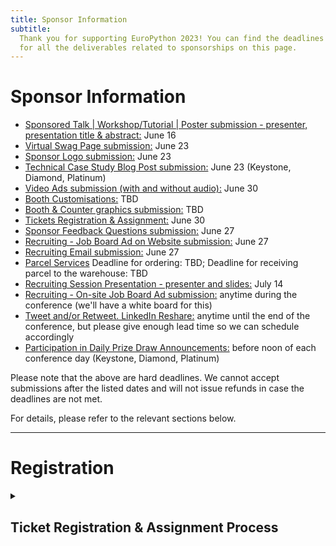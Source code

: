 ```yaml
---
title: Sponsor Information
subtitle:
  Thank you for supporting EuroPython 2023! You can find the deadlines and specs
  for all the deliverables related to sponsorships on this page.
---
```


<!-- # Deadlines -->
# Sponsor Information

- [Sponsored Talk | Workshop/Tutorial | Poster submission - presenter, presentation title & abstract:](#sponsored-content)
  June 16
- [Virtual Swag Page submission:](#virtual-swag-page) June 23
- [Sponsor Logo submission:](#sponsor-logo) June 23
- [Technical Case Study Blog Post submission:](#sponsor-blog-post) June 23
  (Keystone, Diamond, Platinum)
- [Video Ads submission (with and without audio):](#video-ads) June 30
- [Booth Customisations:](#booth-customisations) TBD
- [Booth & Counter graphics submission:](#booth-images) TBD
- [Tickets Registration & Assignment:](#registration) June 30
- [Sponsor Feedback Questions submission:](#sponsor-feedback-questions) June 27
- [Recruiting - Job Board Ad on Website submission:](#job-board-on-website) June
  27
- [Recruiting Email submission:](#recruiting-email) June 27
- [Parcel Services](#parcel) Deadline for ordering: TBD; Deadline for
  receiving parcel to the warehouse: TBD
- [Recruiting Session Presentation - presenter and slides:](#recruiting-session)
  July 14
- [Recruiting - On-site Job Board Ad submission:](#on-site-job-board) anytime
  during the conference (we'll have a white board for this)
- [Tweet and/or Retweet. LinkedIn Reshare:](#sponsor-tweet) anytime until the
  end of the conference, but please give enough lead time so we can schedule
  accordingly
- [Participation in Daily Prize Draw Announcements:](#prize-draw) before noon of
  each conference day (Keystone, Diamond, Platinum)

Please note that the above are hard deadlines. We cannot accept submissions
after the listed dates and will not issue refunds in case the deadlines are not
met.

For details, please refer to the relevant sections below.

---

# Registration

<details>
  <summary><h2>Ticket Registration & Assignment Process</h2></summary>

- **Purchase all the complimentary / discounted tickets in bulk** by using the
  voucher links sent to you. They will be sent out to the sponsor
  representative. Please follow the direct email instructions and purchase all
  of the tickets you are entitled to.

- **Assign the tickets** to every team member that you have chosen to attend the
  conference. You can assign them by changing your order details after you make
  the order. Click the order URL in your order confirmation email from
  [support@pretix.eu](mailto:support@pretix.eu) with the **Subject: Your
  order**: **_XXXX_** and amend accordingly.

**_Deadline_** for registering and assigning the tickets: **_June 30_**

</details>

<!-- ---

# Exhibition

<details>
  <summary><h2>Exhibition Schedule</h2></summary>

**Exhibit Days**: during the three main conference days: **Wednesday to Friday,
13-15 July 2022**.

**Exhibit Hours**: 9:00 - 18:00 on Wednesday & Thursday; 9:00 - 17:00 on Friday.

All booths should be staffed at least during the official breaks. It is highly
recommended that they will be staffed throughout the opening hours, especially
the more prominent ones, such as Keystone and Diamond.

</details>

<details>
  <summary><h2>Exhibit Booths</h2></summary>
  Sponsors of Silver and above will all be assigned a booth, ranging from 6-56 sqm depending on the package.

** Please refer to the
[EuroPython 2022 - Exhibit Booths.pdf](https://drive.google.com/file/d/1k2m9t445G4tpMON1VlGIg-SSgYTsQy5m/view?usp=sharing)
for mockups and what is included in your booth, as part of your sponsorship
package. **

</details>

<details>
  <summary><h2>Booth Build and Teardown</h2></summary>

- Build Time: Tuesday 8:00-16:00; sponsors can enter between 16:00-18:00
- Teardown Time: Friday 17:00; nobody allowed after the teardown starts.

</details>

<details>
  <summary><h2>Booth Builder Contact</h2></summary>
  We have contracted [OBExpo](http://www.obexpo.ie/) to set up and manage the booths. You can reach out to Tony O'Brien with your booth related questions: [tony@obexpo.ie](mailto:tony@obexpo.ie)

</details>

<details>
  <summary><h2 id="booth-images">Booth & Counter Graphic</h2></summary>

**Booth graphic**: All booths include a Wall Banner Graphic that covers the
entire back wall of your booth. **It is highly recommended that you submit a
company specific custom graphic for your booth. The pricing is already included
in your package.**

**You can upgrade to a single Stretched Graphic design. See
[Booth Customisation](#booth-customisations) for details.**

_Note: these wall banners with your graphic can be taken down afterwards for
future reuse._

**Counter graphic**: All booths include at least one counter. Depending on the
booth level, the amount and size can range. **It is highly recommended that you
submit a company specific custom graphic for the counter(s).**

Should you choose not to submit your own graphic, a default EuroPython Society
one will be provided.

  <h4>Graphic Submission Guide</h4>

Graphics should be submitted directly to OBExpo, as specified below:

- Please refer to
  [EuroPython 2022 - Exhibit Booths.pdf](https://drive.google.com/file/d/1k2m9t445G4tpMON1VlGIg-SSgYTsQy5m/view?usp=sharing)
  for the dimensions of the back wall of your booth, and of the counter(s).

**\*Note: Keystone and Diamond booths will need two Wall Banner graphics to
cover the entire back wall.\*\***

- Refer to
  [EuroPython 2022- Booth Order Forms.pdf](https://drive.google.com/file/d/1IhBXgiTWqkH4Pbo100vGHHzj-ZY-CEAl/view?usp=sharing)
  page 8 - _artwork_ for file and delivery specifications.

Note: OBExpo has specifically asked us to emphasise that emailing or using
_WeTransfer_ or _YouSendit_ are their preferred methods of sending the files.
Permission based file sharing systems such as Google Drive or OneDrive are less
preferred.

**Deadline** for submitting Booth Graphics: **2022-06-24**

**Submission Channel**: Contact Tony from OBExpo contact:
[tony@obexpo.ie](tony@obexpo.ie)

</details>

<details>
  <summary><h2 id="booth-customisations">Booth Customisation and Add-ons</h2></summary>
  All booth graphics can be upgraded from the default Wall Banner Graphic to Stretched Graphics.

There are other add-ons you can order, such as TV sets and furniture for your
booth.

For all upgrades and add-on orders, please fill in the
[EuroPython 2022- Booth Order Forms.pdf](https://drive.google.com/file/d/1IhBXgiTWqkH4Pbo100vGHHzj-ZY-CEAl/view?usp=sharing)
and send it to Tony O’Brien from OBExpo directly:
[tony@obexpo.ie](mailto:tony@obexpo.ie)

**Deadline** for ordering booth customisation and addons: **2022-06-24. A 30%
surcharge will apply afterwards.**

**Submission Channel**: Contact Tony from OBExpo:
[tony@obexpo.ie](mailto:tony@obexpo.ie)

</details>

<details>
<summary><h2 id="parcel">Parcel Delivery & Gifts</h2></summary>

We aim to actively reduce the carbon footprint of the EuroPython conference
series. Throughout the planning of the much anticipated EuroPython Dublin, we
are mindful of sustainability. We made the distribution of physical gifts
optional. Instead of staffing bags with your gifts, we give you the freedom to
distribute them at your booth. We strongly encourage you to distribute gifts
made of environmentally friendly materials, to focus on quality rather than
quantity to reduce waste.

Shipping and customs for your goods are handled by
[Interflow](https://www.interflow.ie/).

**Contacts**:

**_NOTE: Caroline is the new designated coordinator overseeing all EuroPython
shipment. Please make sure to contact her for shipping._**

- Caroline Placido -
  [caroline.placido@interflow.ie](caroline.placido@interflow.ie), +353876661561
  (mobile)
- Niall Thompson - [niall@interflow.ie](mailto:niall@interflow.ie), +353 (0)86
  3805000

Here are shipping information provided by Interflow:

- [Shipping Guidelines](https://drive.google.com/file/d/1-I6rj1ISBViVLm_jaXgOxV6GpGQluS9y/view?usp=sharing).
  **Important: Please provide Interflow your Company name, point of contact name
  and email.** Contact Interflow for Details.

- [Freight Order link](https://www.interflow.ie/freight-order-form/).
- [Delivery address and Shipping Label](https://drive.google.com/file/d/15QWQMg51LKZEXKudgopl7B-Ez56EAOJt/view?usp=sharing).

**Deadlines:**

- Deadline for orders: 2022-06-30
- Deadline for receiving to the warehouse: 2022-07-06

If you have any last-minute orders, please contact Interflow and keep them in
the loop.

</details>

<details>
  <summary><h2>Leads Collection</h2></summary>

We don't offer any specific feature for lead collection. You are welcome to talk
to attendees and ask for their information and consent to be contacted. You can
ask for our attendees’ permission to have the QR code of their badge scanned.
These QR codes contain vCard 3.0 records with their name, affiliation and email
addresses. QR code scanners will not be provided but you are free to bring your
own or use any app of your choice to save these contact records. You can also
use the leads for prize draws, games, party invites or other attendee
interaction ideas.

Friendly reminder: the data collection process is subject to
[GDPR](https://gdpr.eu/what-is-gdpr/). And our
[Code of Conduct](https://www.europython-society.org/coc/) should be adhered to
at all times.

</details>

---

# Sponsored Content

<details>
  <summary><h2>Talks | Workshops/Tutorials | Posters</h2></summary>

As part of your sponsorship package, it might include a sponsored talk,
workshop/tutorial or poster session. You can find the details for each:

- <b>Sponsored Talk</b>: a 30 min slot as part of the official conference
  schedule during the Conference Days (13-15 July, 2022)
- <b>Sponsored Workshop/Tutorial</b>: a 180 min slot as part of the official
  conference schedule during the Workshop/Tutorial Days (11-12 July, 2022)
- <b>Sponsored Poster</b>: the poster will be displayed on the poster wall
  during the Conference Days. A dedicated presentation slot will be allocated to
  the presenter for targeted interactions.

You can check out previous years’ lineup for inspiration:
[2021 Programme](https://ep2021.europython.eu/schedule/),
[2020 Programme](https://ep2020.europython.eu/schedule/),
[2019 Programme](https://ep2019.europython.eu/schedule.html)

**Deadline** for informing us of the presenter, presentation title & abstract or
poster PDF: **2022-06-10**

**Submission Channel**: [sponsoring@europython.eu](sponsoring@europython.eu)

</details>

# Recruiting

<details>
  <summary><h2 id="job-board-on-website">Job Board Ad on Website</h2></summary>

All sponsors with sponsorship levels Bronze and above are eligible for posting a
job ad on our [Job-board page](https://ep2022.europython.eu/job-board/) . If you
are interested in submitting an ad, please send the job ad to
[EuroPython 2022 Sponsor Assets Submission Form](https://forms.gle/dTzkh8BCMn77gGMSA).
We will then place it on the website after review.

We will post a maximum of **three** job ads per sponsor. Please include a short
company introduction, the job title, a short job description and a contact
address.

For an example of how this looks like, please check out the
[2021 Job Board](https://ep2021.europython.eu/sponsor/job-board/).

**Deadline** for sending in the text for Job Board Ad on Website:
**2022-06-27**.

**Submission Channel**:

[EuroPython 2022 Sponsor Assets Submission Form](https://forms.gle/dTzkh8BCMn77gGMSA)

</details>

<details>
  <summary><h2 id="recruiting email">Recruiting Email Ad</h2></summary>

For all sponsors with sponsorship levels silver and above, if you are interested
in us sending a recruiting email on your behalf, please submit the following
information to
[EuroPython 2022 Sponsor Assets Submission Form](https://forms.gle/dTzkh8BCMn77gGMSA):

- title
- description (up to 100 words)
- A URL to the recruiting ad on your own website.

We will send these during the event to the attendees who have opted in to
receive job ads from sponsors.

**Deadline** for or sending in the text for the Recruiting Email Ad:
**2022-06-27**

**Submission Channel**:
[EuroPython 2022 Sponsor Assets Submission Form](https://forms.gle/dTzkh8BCMn77gGMSA)

</details>

<details>
<summary><h2 id="on-site-job-board">On-site Job Board</h2></summary>

For your recruiting ad on the on-site job-board, you can bring along a printed
ad and pin it on the whiteboard yourself.

</details>

<details>
  <summary><h2 id="recruiting-session">Recruiting session</h2></summary>

The 45 min recruiting session will take place during one of the Conference Days
(13-15 July). The exact details will be confirmed at a later date along with the
conference schedule.

The recruiting session will give each sponsor a chance to give a 3 minute pitch,
presenting their company and their job offers. Attendees can then go to your
booth to have direct follow-up chats with you. Please remember to specify the
location of your booth so that attendees can find and talk to you.

Please register your interest by sending an email with the subject "**EuroPython
2022 Sponsor Recruiting session**: **_your company name_**" to
[sponsoring@europython.eu](sponsoring@europython.eu), before **8th July** with
the following information:

- Name of your company
- Name and email of the person giving the pitch for your company
- Will you be using slides?
- If you are using slides, please send the file to us as backup in the same
  email, within the same deadline.

You can also check out the
[2019 Recruiting Session](https://youtu.be/HHiEQRX7nO4) to get an idea how it
looked like in our last in-person conference.

**Deadline** for submitting Recruiting Session Presentation: **2022-07-08**.

**Submission Channel**: [sponsoring@europython.eu](sponsoring@europython.eu)

</details>

# Sponsor Promo

<details>
  <summary><h2 id="sponsor-logo">Sponsor Logo</h2></summary>

Your company's logo will be put together in various promotional materials, both
in digital and print media. You should have already been asked to submit your
logo both in PNG and a vector format (SVG, PDF, etc), when you sign up as a
sponsor.

If you fail to submit your logo at the time of signup or before 17th June, your
logo might not be included in some printing materials.

**Deadline** for submitting sponsor logo: **2022-06-17**

**Submission Channel**: when you sign up as a sponsor or email
[sponsoring@europython.eu](sponsoring@europython.eu) later.

</details>
<details>
  <summary><h2 id="sponsor-blog-post">Technical Study Blog Post</h2></summary>

For Platinum, Diamond and Keystone Level sponsors, we will run blog posts
highlighting the sponsor. The Communications team can help you craft a technical
case study blog post. They will be posted on EuroPython's
[dev.to](https://dev.to/t/europython).

Separately, Diamond and Keystone sponsors get to write one extra technical case
study blog post to be published on our regular
[EuroPython Blog](https://blog.europython.eu/), which also goes to our Twitter
account and mailing lists. You may also opt to cross post the same blog across
dev.to and the EuropPython blog.

For each blog post, we will require **at least 3 paragraphs** of text and
ideally a picture we can use (if you don't have a picture, we can use your logo
as well).

The text should be written to highlight technical case study related to Python,
e.g. how you solved a problem or improved performance with Python. It should
address a technically oriented audience.

You can check out the
[2020 Keystone Sponsor blog post](https://blog.europython.eu/europython-2020-introducing-our-keystone-sponsor/)
to get an idea.

Some good technical case Study examples:

- [A closer look at the research to help AI see more skin tones](https://blog.google/technology/research/ai-monk-scale-skin-tone-story/)
- [Bloomberg publishes Memray](https://www.bloomberg.com/company/stories/bloomberg-memray-open-source-profiler-python-code/)
- [Accelerated Inference with Optimum and Transformers Pipelines](https://huggingface.co/blog/optimum-inference)

Feel free to tie in any talk/special event you are organising at our conference
at the end. After you've sent in the draft, we will forward it to our
Communications Team for editing.

**Deadline** for sending the Blog Post text and picture: **2022-06-17**

**Submission Channel**:
[sponsoring@europython.eu](sponsoring@europython.eu)

</details>

<details>
  <summary><h2 id="virtual-swag-page">Virtual Swag Page</h2></summary>

Sponsors of Silver and above can be featured on our Virtual Swag Page of the
website. We will list the page on our website as a swag page. If you have
prepared any coupon codes, digital gifts, we can distribute them for you via the
page. What you are eligible to submit depends on your sponsorship level:

- **Silver**: Submit a URL that features any promotional campaign for our
  attendees. Link is clickable from your company logo. If you do not have a URL
  campaign, but would rather submit graphics, we can also link to that.
- **Gold & Platinum**: Submit a PDF brochure featuring your company or any
  promotions/gifts + everything included in the Silver level.
- **Keystone & Diamond**: Submit a sponsor blurb (up to 100 words) + everything
  included in the Gold & Platinum level.

_Note: In order to avoid any file uploading issue, please upload the PDF
brochure to your preferred file hosting service (Dropbox, Google Drive,
OneDrive, WeTransfer, etc) and only submit the link to the above form._

**Deadline** for sending in all the materials featured in the Virtual Swag Page:
**2022-06-17**

**Submission Channel**:
[EuroPython 2022 Sponsor Assets Submission Form](https://forms.gle/dTzkh8BCMn77gGMSA)

</details>

<details>
  <summary><h2 id="video-ads">Video Ads</h2></summary>

These are the two type of video ads we request from you:

- **Video ads on digital signage**: no audio, up to 30 seconds each - these will
  be cut into one big video to be played in various locations at the venue.

- **Video ads on streaming channels**: with audio, up to 30 seconds each - these
  will be played during breaks for the audience joining remotely.

**File specification**: in MP4 format of 720p or 1080p resolution.

You can submit different ads files to be played in these slots. Or
alternatively, the same file will be played multiple times.

How many video ads you wish to submit is entirely up to you. We recommend
between 2 to 10 video ad files. The higher the sponsorship level, the more ad
share you will get. Please note, in order not to run into any attachment max
size issue, please upload everything you need to send us to a file hosting
service (e.g. Dropbox, Google Drive, WeTransfer, OneDrive, etc) and only send us
the link by **17th June**.

**Deadline** for sending in the links to all the Video Ads: **2022-06-17**

**Submission Channel**:
[EuroPython 2022 Sponsor Assets Submission Form](https://forms.gle/dTzkh8BCMn77gGMSA)

</details>

<details>
  <summary><h2 id="sponsor-feedback-questions">Sponsor Feedback Questions</h2></summary>

Keystone and Diamond level sponsors may request adding up to 3 questions to our
feedback form which we will send to attendees near the end of the conference.

This is a great way to get an idea of how well the sponsorship worked out.

Please submit 1-3 questions, which could be multiple choice, free text or rating
questions (1 to 5). The form will be left open for around 1-2 months after the
conference. We will send them to you afterwards.

**Deadline** for submitting the Sponsor Feedback Questions: **2022-06-27**

**Submission Channel**:
[EuroPython 2022 Sponsor Assets Submission Form](https://forms.gle/dTzkh8BCMn77gGMSA)

</details>

<details>
  <summary><h2>Three Emails to Attendees (opt-in)</h2></summary>

Keystone sponsor is eligible to draft three emails of your choice and have the
organisers send them on your behalf to attendees who have opted to receive
sponsor emails. You can take the opportunity to tie in with the blog post and
recruiting emails/posts, introduce a particular activity or highlight of your
company, or point attendees to something really technical and geeky about your
company. It is entirely up to you how many emails, if any, you wish us to send
and which angle you wish to take in each.

**Deadline** for submitting the draft of the three emails: Any time before or
during the conference days.

**Submission Channel**:
[sponsoring@europython.eu](sponsoring@europython.eu)

</details>

<details>
  <summary><h2 id="sponsor-tweet">Sponsor Retweets & Tweet</h2></summary>

All sponsors of Bronze and above can get a single retweet of one of your tweets
to the followers of our
[@europython](https://twitter.com/europython) Twitter
account. Please note that we normally do not retweet from companies, so signing
up as a EuroPython sponsor is a good way to get a retweet.

Sponsor of Keystone, Diamond, Platinum additionally get to suggest a single
tweet, which we'll send to the followers of our
[@europython](https://twitter.com/europython) Twitter
account.

- **For the retweet**, please email
  [sponsoring@europython.eu](sponsoring@europython.eu) with the
  subject "**EuroPython 2022 Retweet**: **_your company name_**"during or before
  the conference mentioning the URL of the tweet. We will then schedule it for a
  retweet.
- **For the tweet**, please email
  [sponsoring@europython.eu](sponsoring@europython.eu) with the
  subject "**EuroPython 2022 Tweet**: **_your company name_**" during or before
  the conference mentioning the tweet text. We will then review it and schedule
  it after approval.

**Deadline** for submitting retweet URL and the tweet text: Any time before or
during the conference days.

**Submission Channel**:
[sponsoring@europython.eu](sponsoring@europython.eu)

</details>

<details>
  <summary><h2>LinkedIn Reshare</h2></summary>

Sponsor of Keystone, Diamond and Platinum get a single reshare of one of your
posts to the subscriber of EuroPython’s LinkedIn group. We normally do not
reshare from companies, so signing up as a EuroPython sponsor is a good way to
get the exposure.

In order to get the reshare scheduled, please email
[sponsoring@europython.eu](sponsoring@europython.eu) with the subject
"**EuroPython 2022 LinkedIn Reshare**: **_your company name_**" during or before
the conference mentioning the URL of the reshare. We will then schedule it for a
retweet.

**Deadline** for submitting Linkedin Reshare URL: Any time before or during the
conference days.

**Submission Channel**:
[sponsoring@europython.eu](sponsoring@europython.eu)

</details>

<details>
  <summary><h2 id="prize-draw">Participation in Daily Prize Draw Announcements</h2></summary>

For Platinum, Diamond and Keystone Level sponsors, you are eligible to
participate in daily prize draw. Simply email the details before noon of the day
of the prize draw so an organiser can announce it at the end of the day.

**Deadline** for submitting daily prize draw details: **before noon of the prize
draw day**

**Submission Channel**: email
[sponsoring@europython.eu](sponsoring@europython.eu).

</details> -->
